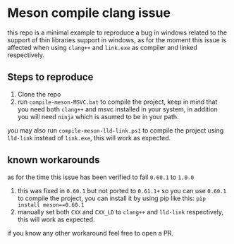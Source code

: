 # Meson compile clang issue

this repo is a minimal example to reproduce a bug in windows related to the support of thin libraries support in windows, as for the moment this issue is affected when using `clang++` and `link.exe` as compiler and linked respectively.

## Steps to reproduce

1. Clone the repo
2. run `compile-meson-MSVC.bat` to compile the project, keep in mind that you need both `clang++` and msvc installed in your system, in addition you will need `ninja` which is asumed to be in your path.

you may also run `compile-meson-lld-link.ps1` to compile the project using `lld-link` instead of `link.exe`, this will work as expected.

## known workarounds

as for the time this issue has been verified to fail `0.60.1` to `1.0.0`

1. this was fixed in `0.60.1` but not ported to `0.61.1+` so you can use `0.60.1` to compile the project, you can install it by using pip like this: `pip install meson==0.60.1`
2. manually set both `CXX` and `CXX_LD` to `clang++` and `lld-link` respectively, this will work as expected.

if you know any other workaround feel free to open a PR.
